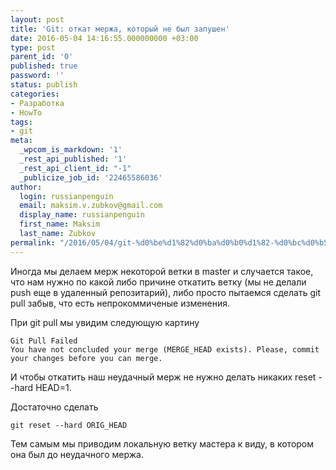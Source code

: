 ```yaml
---
layout: post
title: 'Git: откат мержа, который не был запушен'
date: 2016-05-04 14:16:55.000000000 +03:00
type: post
parent_id: '0'
published: true
password: ''
status: publish
categories:
- Разработка
- HowTo
tags:
- git
meta:
  _wpcom_is_markdown: '1'
  _rest_api_published: '1'
  _rest_api_client_id: "-1"
  _publicize_job_id: '22465586036'
author:
  login: russianpenguin
  email: maksim.v.zubkov@gmail.com
  display_name: russianpenguin
  first_name: Maksim
  last_name: Zubkov
permalink: "/2016/05/04/git-%d0%be%d1%82%d0%ba%d0%b0%d1%82-%d0%bc%d0%b5%d1%80%d0%b6%d0%b0-%d0%ba%d0%be%d1%82%d0%be%d1%80%d1%8b%d0%b9-%d0%bd%d0%b5-%d0%b1%d1%8b%d0%bb-%d0%b7%d0%b0%d0%bf%d1%83%d1%88%d0%b5%d0%bd/"
---
```

Иногда мы делаем мерж некоторой ветки в master и случается такое, что нам нужно по какой либо причине откатить ветку (мы не делали push еще в удаленный репозитарий), либо просто пытаемся сделать git pull забыв, что есть непрокоммиченые изменения.

При git pull мы увидим следующую картину

```
Git Pull Failed  
You have not concluded your merge (MERGE_HEAD exists). Please, commit your changes before you can merge.
```

И чтобы откатить наш неудачный мерж не нужно делать никаких reset --hard HEAD=1.

Достаточно сделать

```
git reset --hard ORIG_HEAD
```

Тем самым мы приводим локальную ветку мастера к виду, в котором она был до неудачного мержа.

